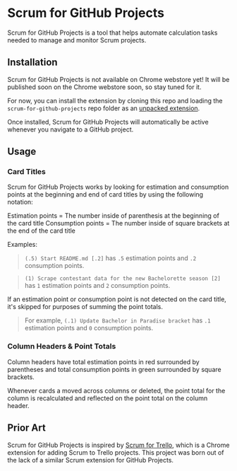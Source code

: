 # Scrum for GitHub Projects

Scrum for GitHub Projects is a tool that helps automate calculation tasks needed to manage and monitor Scrum projects.

## Installation

Scrum for GitHub Projects is not available on Chrome webstore yet! It will be published soon on the Chrome webstore soon, so stay tuned for it.

For now, you can install the extension by cloning this repo and loading the `scrum-for-github-projects` repo folder as an [unpacked extension](https://developer.chrome.com/extensions/getstarted#unpacked).

Once installed, Scrum for GitHub Projects will automatically be active whenever you navigate to a GitHub project.

## Usage

### Card Titles
Scrum for GitHub Projects works by looking for estimation and consumption points at the beginning and end of card titles by using the following notation:

Estimation points = The number inside of parenthesis at the beginning of the card title
Consumption points = The number inside of square brackets at the end of the card title

Examples:
> `(.5) Start README.md [.2]` has `.5` estimation points and `.2` consumption points.

> `(1) Scrape contestant data for the new Bachelorette season [2]` has `1` estimation points and `2` consumption points.

If an estimation point or consumption point is not detected on the card title, it's skipped for purposes of summing the point totals.

> For example, `(.1) Update Bachelor in Paradise bracket` has `.1` estimation points and `0` consumption points.

### Column Headers & Point Totals

Column headers have total estimation points in red surrounded by parentheses and total consumption points in green surrounded by square brackets.

Whenever cards a moved across columns or deleted, the point total for the column is recalculated and reflected on the point total on the column header.

## Prior Art

Scrum for GitHub Projects is inspired by [Scrum for Trello](https://github.com/Q42/TrelloScrum), which is a Chrome extension for adding Scrum to Trello projects. This project was born out of the lack of a similar Scrum extension for GitHub Projects.
